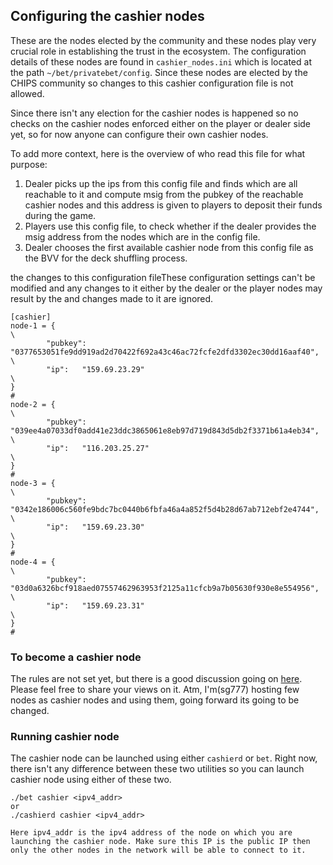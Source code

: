 ## Configuring the cashier nodes
These are the nodes elected by the community and these nodes play very crucial role in establishing the trust in the ecosystem. The configuration details of these nodes are found in `cashier_nodes.ini` which is located at the path `~/bet/privatebet/config`. Since these nodes are elected by the CHIPS community so changes to this cashier configuration file is not allowed. 

Since there isn't any election for the cashier nodes is happened so no checks on the cashier nodes enforced either on the player or dealer side yet, so for now anyone can configure their own cashier nodes. 

To add more context, here is the overview of who read this file for what purpose:
1. Dealer picks up the ips from this config file and finds which are all reachable to it and compute msig from the pubkey of the reachable cashier nodes and this address is given to players to deposit their funds during the game.
2. Players use this config file, to check whether if the dealer provides the msig address from the nodes which are in the config file.
3. Dealer chooses the first available cashier node from this config file as the BVV for the deck shuffling process.
 

the changes to this configuration fileThese configuration settings can't be modified and any changes to it either by the dealer or the player nodes may result by the and changes made to it are ignored. 

```
[cashier]
node-1 = {                                                                                   \
		"pubkey":	"0377653051fe9dd919ad2d70422f692a43c46ac72fcfe2dfd3302ec30dd16aaf40",    \
		"ip":	"159.69.23.29"                                                               \
}                                                                                            #
node-2 = {                                                                                   \
		"pubkey":	"039ee4a07033df0add41e23ddc3865061e8eb97d719d843d5db2f3371b61a4eb34",    \
		"ip":	"116.203.25.27"                                                              \
}                                                                                            #
node-3 = {                                                                                   \
		"pubkey":	"0342e186006c560fe9bdc7bc0440b6fbfa46a4a852f5d4b28d67ab712ebf2e4744",    \
		"ip":	"159.69.23.30"                                                               \
}                                                                                            #
node-4 = {                                                                                   \
		"pubkey":	"03d0a6326bcf918aed07557462963953f2125a11cfcb9a7b05630f930e8e554956",    \
		"ip":	"159.69.23.31"                                                               \
}                                                                                            #
```

### To become a cashier node
The rules are not set yet, but there is a good discussion going on [here](https://github.com/chips-blockchain/bet/issues/193). Please feel free to share your views on it. Atm, I'm(sg777) hosting few nodes as cashier nodes and using them, going forward its going to be changed. 

### Running cashier node
The cashier node can be launched using either `cashierd` or `bet`. Right now, there isn't any difference between these two utilities so you can launch cashier node using either of these two. 
```
./bet cashier <ipv4_addr>
or
./cashierd cashier <ipv4_addr>

Here ipv4_addr is the ipv4 address of the node on which you are launching the cashier node. Make sure this IP is the public IP then only the other nodes in the network will be able to connect to it.
```
